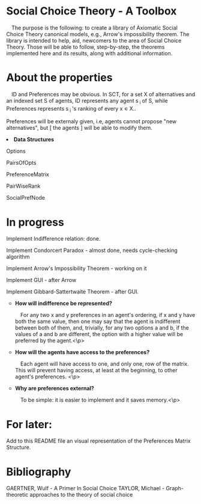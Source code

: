 # Social Choice Theory - A Toolbox

&emsp;The purpose is the following: to create a library of Axiomatic Social Choice Theory canonical models, e.g., Arrow's impossibility theorem. The library is intended to help, aid, newcomers to the area of Social Choice Theory.
Those will be able to follow, step-by-step, the theorems implemented here and its results, along with additional information.

# About the properties

&emsp;ID and Preferences may be obvious. In SCT, for a set X of alternatives and an indexed set S of agents, ID represents any agent s<sub> i </sub> of S, while Preferences represents s<sub> i </sub>'s ranking of every x <span>&#8714;</span> X..

Preferences will be externaly given, i.e, agents cannot propose "new alternatives", but [ the agents ] will be able to modify them.

<p><li><strong>Data Structures</strong></li>

Options

PairsOfOpts

PreferenceMatrix

PairWiseRank

SocialPrefNode

# In progress

Implement Indifference relation: done.

Implement Condorcert Paradox - almost done, needs cycle-checking algorithm 

Implement Arrow's Impossibility Theorem - working on it

Implement GUI - after Arrow

Implement Gibbard-Sattertwaite Theorem - after GUI.


<ul type="circle">
  
<p><li><strong>How will indifference be represented?</strong></li>

&emsp;For any two x and y preferences in an agent's ordering, if x and y have both the same value, then one may say that the agent is indifferent between both of them, and, trivially, for any two options a and b, if the values of a and b are different, the option with a higher value will be preferred by the agent.<\p>

<p><li><strong>How will the agents have access to the preferences?</strong></li>

&emsp;Each agent will have access to one, and only one, row of the matrix. This will prevent having access, at least at the beginning, to other agent's preferences. <\p>

<p><li><strong>Why are preferences external?</strong></li>
 
&emsp;To be simple: it is easier to implement and it saves memory.<\p>

</ul>

# For later:

Add to this README file an visual representation of the Preferences Matrix Structure.

# Bibliography

GAERTNER, Wulf - A Primer In Social Choice
TAYLOR, Michael - Graph-theoretic approaches to the theory of social choice
